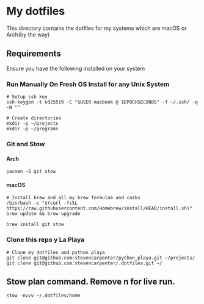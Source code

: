 # My dotfiles

This directory contains the dotfiles for my systems which are macOS or Arch(by the way)

## Requirements

Ensure you have the following installed on your system

### Run Manually On Fresh OS Install for any Unix System
```shell
# Setup ssh key
ssh-keygen -t ed25519 -C "$USER macbook @ $EPOCHSECONDS" -f ~/.ssh/ -q -N ""

# Create directories
mkdir -p ~/projects
mkdir -p ~/programs
```

### Git and Stow
#### Arch
```
pacman -S git stow
```

#### macOS
```shell
# Install brew and all my brew formulae and casks
/bin/bash -c "$(curl -fsSL https://raw.githubusercontent.com/Homebrew/install/HEAD/install.sh)"
brew update && brew upgrade

brew install git stow
```

### Clone this repo y La Playa
```shell
# Clone my dotfiles and python playa
git clone git@github.com:stevencarpenter/python_playa.git ~/projects/
git clone git@github.com:stevencarpenter/.dotfiles.git ~/
```


## Stow plan command. Remove n for live run.
```
stow -nvvv ~/.dotfiles/home
```
